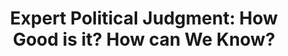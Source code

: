 ---
title: "Expert Political Judgment: How Good is it? How can We Know?"
showDate: false
draft: false
tags: ["classic","poem"]
link: "https://www.amazon.com/Expert-Political-Judgment-Good-Know/dp/B00GN5XA3U/ref=sr_1_1?ie=UTF8&qid=1534805038&sr=8-1&keywords=expert+political+judgement"
target: "_blank"
read: ""
---